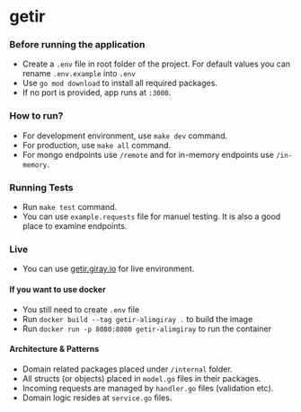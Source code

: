 # getir

### Before running the application

- Create a `.env` file in root folder of the project. For default values you can rename `.env.example` into `.env`
- Use `go mod download` to install all required packages.
- If no port is provided, app runs at `:3000`.

### How to run?

- For development environment, use `make dev` command.
- For production, use `make all` command.
- For mongo endpoints use `/remote` and for in-memory endpoints use `/in-memory`.

### Running Tests

- Run `make test` command.
- You can use `example.requests` file for manuel testing. It is also a good place to examine endpoints.

### Live

- You can use [getir.giray.io](https://getir.giray.io) for live environment.

#### If you want to use docker

- You still need to create `.env` file
- Run `docker build --tag getir-alimgiray .` to build the image
- Run `docker run -p 8080:8080 getir-alimgiray` to run the container

#### Architecture & Patterns

- Domain related packages placed under `/internal` folder.
- All structs (or objects) placed in `model.go` files in their packages.
- Incoming requests are managed by `handler.go` files (validation etc).
- Domain logic resides at `service.go` files.
